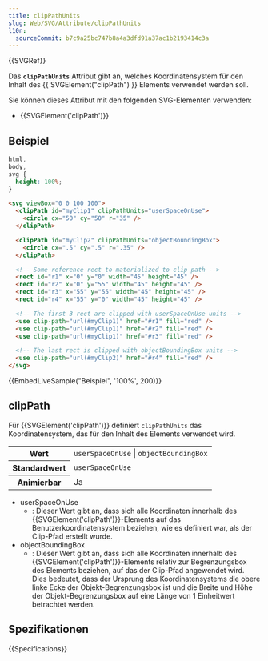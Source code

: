 ```yaml
---
title: clipPathUnits
slug: Web/SVG/Attribute/clipPathUnits
l10n:
  sourceCommit: b7c9a25bc747b8a4a3dfd91a37ac1b2193414c3a
---
```


{{SVGRef}}

Das **`clipPathUnits`** Attribut gibt an, welches Koordinatensystem für den Inhalt des {{ SVGElement("clipPath") }} Elements verwendet werden soll.

Sie können dieses Attribut mit den folgenden SVG-Elementen verwenden:

- {{SVGElement('clipPath')}}

## Beispiel

```css hidden
html,
body,
svg {
  height: 100%;
}
```

```html
<svg viewBox="0 0 100 100">
  <clipPath id="myClip1" clipPathUnits="userSpaceOnUse">
    <circle cx="50" cy="50" r="35" />
  </clipPath>

  <clipPath id="myClip2" clipPathUnits="objectBoundingBox">
    <circle cx=".5" cy=".5" r=".35" />
  </clipPath>

  <!-- Some reference rect to materialized to clip path -->
  <rect id="r1" x="0" y="0" width="45" height="45" />
  <rect id="r2" x="0" y="55" width="45" height="45" />
  <rect id="r3" x="55" y="55" width="45" height="45" />
  <rect id="r4" x="55" y="0" width="45" height="45" />

  <!-- The first 3 rect are clipped with userSpaceOnUse units -->
  <use clip-path="url(#myClip1)" href="#r1" fill="red" />
  <use clip-path="url(#myClip1)" href="#r2" fill="red" />
  <use clip-path="url(#myClip1)" href="#r3" fill="red" />

  <!-- The last rect is clipped with objectBoundingBox units -->
  <use clip-path="url(#myClip2)" href="#r4" fill="red" />
</svg>
```

{{EmbedLiveSample("Beispiel", '100%', 200)}}

## clipPath

Für {{SVGElement('clipPath')}} definiert `clipPathUnits` das Koordinatensystem, das für den Inhalt des Elements verwendet wird.

<table class="properties">
  <tbody>
    <tr>
      <th scope="row">Wert</th>
      <td><code>userSpaceOnUse</code> | <code>objectBoundingBox</code></td>
    </tr>
    <tr>
      <th scope="row">Standardwert</th>
      <td><code>userSpaceOnUse</code></td>
    </tr>
    <tr>
      <th scope="row">Animierbar</th>
      <td>Ja</td>
    </tr>
  </tbody>
</table>

- userSpaceOnUse
  - : Dieser Wert gibt an, dass sich alle Koordinaten innerhalb des {{SVGElement('clipPath')}}-Elements auf das Benutzerkoordinatensystem beziehen, wie es definiert war, als der Clip-Pfad erstellt wurde.
- objectBoundingBox
  - : Dieser Wert gibt an, dass sich alle Koordinaten innerhalb des {{SVGElement('clipPath')}}-Elements relativ zur Begrenzungsbox des Elements beziehen, auf das der Clip-Pfad angewendet wird. Dies bedeutet, dass der Ursprung des Koordinatensystems die obere linke Ecke der Objekt-Begrenzungsbox ist und die Breite und Höhe der Objekt-Begrenzungsbox auf eine Länge von 1 Einheitwert betrachtet werden.

## Spezifikationen

{{Specifications}}
